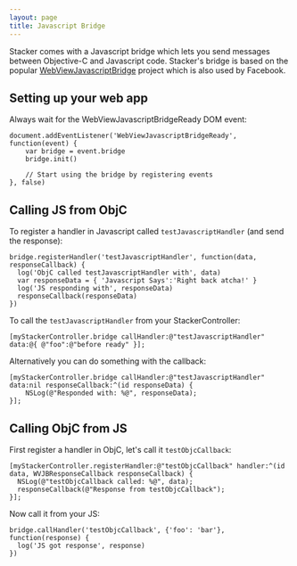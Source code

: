 ```yaml
---
layout: page
title: Javascript Bridge
---
```


Stacker comes with a Javascript bridge which lets you send messages between Objective-C and Javascript code. Stacker's bridge is based on the popular [WebViewJavascriptBridge](https://github.com/marcuswestin/WebViewJavascriptBridge) project which is also used by Facebook.

## Setting up your web app

Always wait for the WebViewJavascriptBridgeReady DOM event:

```
document.addEventListener('WebViewJavascriptBridgeReady', function(event) {
    var bridge = event.bridge
    bridge.init()

    // Start using the bridge by registering events
}, false)

```

## Calling JS from ObjC

To register a handler in Javascript called `testJavascriptHandler` (and send the response):

```
bridge.registerHandler('testJavascriptHandler', function(data, responseCallback) {
  log('ObjC called testJavascriptHandler with', data)
  var responseData = { 'Javascript Says':'Right back atcha!' }
  log('JS responding with', responseData)
  responseCallback(responseData)
})
```

To call the `testJavascriptHandler` from your StackerController:

```
[myStackerController.bridge callHandler:@"testJavascriptHandler" data:@{ @"foo":@"before ready" }];
```

Alternatively you can do something with the callback:

```
[myStackerController.bridge callHandler:@"testJavascriptHandler" data:nil responseCallback:^(id responseData) {
    NSLog(@"Responded with: %@", responseData);
}];
```

## Calling ObjC from JS

First register a handler in ObjC, let's call it `testObjcCallback`:

```
[myStackerController.registerHandler:@"testObjcCallback" handler:^(id data, WVJBResponseCallback responseCallback) {
  NSLog(@"testObjcCallback called: %@", data);
  responseCallback(@"Response from testObjcCallback");
}];
```

Now call it from your JS:

```
bridge.callHandler('testObjcCallback', {'foo': 'bar'}, function(response) {
  log('JS got response', response)
})
```
